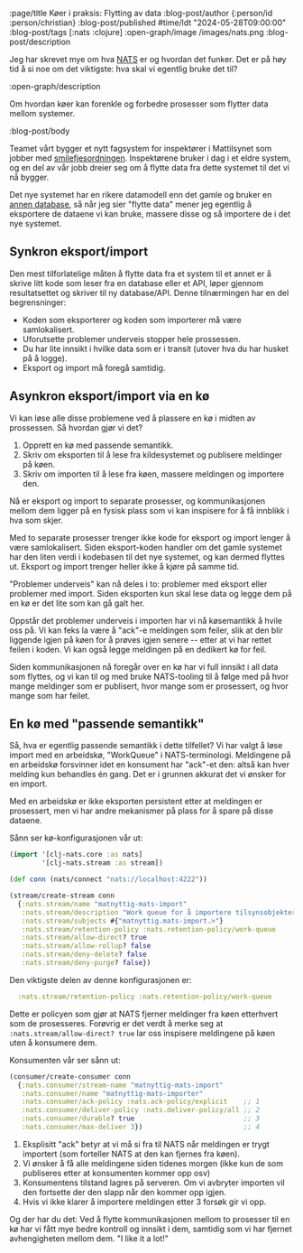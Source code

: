 :page/title Køer i praksis: Flytting av data
:blog-post/author {:person/id :person/christian}
:blog-post/published #time/ldt "2024-05-28T09:00:00"
:blog-post/tags [:nats :clojure]
:open-graph/image /images/nats.png
:blog-post/description

Jeg har skrevet mye om hva [NATS](/nats/) er og hvordan det funker. Det er på
høy tid å si noe om det viktigste: hva skal vi egentlig bruke det til?

:open-graph/description

Om hvordan køer kan forenkle og forbedre prosesser som flytter data mellom
systemer.

:blog-post/body

Teamet vårt bygger et nytt fagsystem for inspektører i Mattilsynet som jobber
med
[smilefjesordningen](https://www.mattilsynet.no/mat-og-drikke/forbrukere/smilefjesordningen).
Inspektørene bruker i dag i et eldre system, og en del av vår jobb dreier seg om
å flytte data fra dette systemet til det vi nå bygger.

Det nye systemet har en rikere datamodell enn det gamle og bruker en [annen
database](/smakebiter-av-datomic/), så når jeg sier "flytte data" mener jeg
egentlig å eksportere de dataene vi kan bruke, massere disse og så importere de
i det nye systemet.

## Synkron eksport/import

Den mest tilforlatelige måten å flytte data fra et system til et annet er å
skrive litt kode som leser fra en database eller et API, løper gjennom
resultatsettet og skriver til ny database/API. Denne tilnærmingen har en del
begrensninger:

- Koden som eksporterer og koden som importerer må være samlokalisert.
- Uforutsette problemer underveis stopper hele prossessen.
- Du har lite innsikt i hvilke data som er i transit (utover hva du har husket
  på å logge).
- Eksport og import må foregå samtidig.

## Asynkron eksport/import via en kø

Vi kan løse alle disse problemene ved å plassere en kø i midten av prossessen.
Så hvordan gjør vi det?

1. Opprett en kø med passende semantikk.
2. Skriv om eksporten til å lese fra kildesystemet og publisere meldinger på
   køen.
3. Skriv om importen til å lese fra køen, massere meldingen og importere den.

Nå er eksport og import to separate prosesser, og kommunikasjonen mellom dem
ligger på en fysisk plass som vi kan inspisere for å få innblikk i hva som
skjer.

Med to separate prosesser trenger ikke kode for eksport og import lenger å være
samlokalisert. Siden eksport-koden handler om det gamle systemet har den liten
verdi i kodebasen til det nye systemet, og kan dermed flyttes ut. Eksport og
import trenger heller ikke å kjøre på samme tid.

"Problemer underveis" kan nå deles i to: problemer med eksport eller problemer
med import. Siden eksporten kun skal lese data og legge dem på en kø er det
lite som kan gå galt her.

Oppstår det problemer underveis i importen har vi nå køsemantikk å hvile oss på.
Vi kan feks la være å "ack"-e meldingen som feiler, slik at den blir liggende
igjen på køen for å prøves igjen senere -- etter at vi har rettet feilen i
koden. Vi kan også legge meldingen på en dedikert kø for feil.

Siden kommunikasjonen nå foregår over en kø har vi full innsikt i all data som
flyttes, og vi kan til og med bruke NATS-tooling til å følge med på hvor mange
meldinger som er publisert, hvor mange som er prosessert, og hvor mange som har
feilet.

## En kø med "passende semantikk"

Så, hva er egentlig passende semantikk i dette tilfellet? Vi har valgt å løse
import med en arbeidskø, "WorkQueue" i NATS-terminologi. Meldingene på en
arbeidskø forsvinner idet en konsument har "ack"-et den: altså kan hver melding
kun behandles én gang. Det er i grunnen akkurat det vi ønsker for en import.

Med en arbeidskø er ikke eksporten persistent etter at meldingen er prosessert,
men vi har andre mekanismer på plass for å spare på disse dataene.

Sånn ser kø-konfigurasjonen vår ut:

```clj
(import '[clj-nats.core :as nats]
        '[clj-nats.stream :as stream])

(def conn (nats/connect "nats://localhost:4222"))

(stream/create-stream conn
  {:nats.stream/name "matnyttig-mats-import"
   :nats.stream/description "Work queue for å importere tilsynsobjekter fra MATS"
   :nats.stream/subjects #{"matnyttig.mats-import.>"}
   :nats.stream/retention-policy :nats.retention-policy/work-queue
   :nats.stream/allow-direct? true
   :nats.stream/allow-rollup? false
   :nats.stream/deny-delete? false
   :nats.stream/deny-purge? false})
```

Den viktigste delen av denne konfigurasjonen er:

```clj
  :nats.stream/retention-policy :nats.retention-policy/work-queue
```

Dette er policyen som gjør at NATS fjerner meldinger fra køen etterhvert som de
prosesseres. Forøvrig er det verdt å merke seg at `:nats.stream/allow-direct?
true` lar oss inspisere meldingene på køen uten å konsumere dem.

Konsumenten vår ser sånn ut:

```clj
(consumer/create-consumer conn
  {:nats.consumer/stream-name "matnyttig-mats-import"
   :nats.consumer/name "matnyttig-mats-importer"
   :nats.consumer/ack-policy :nats.ack-policy/explicit    ;; 1
   :nats.consumer/deliver-policy :nats.deliver-policy/all ;; 2
   :nats.consumer/durable? true                           ;; 3
   :nats.consumer/max-deliver 3})                         ;; 4
```

1. Eksplisitt "ack" betyr at vi må si fra til NATS når meldingen er trygt
   importert (som forteller NATS at den kan fjernes fra køen).
2. Vi ønsker å få alle meldingene siden tidenes morgen (ikke kun de som
   publiseres etter at konsumenten kommer opp osv)
3. Konsumentens tilstand lagres på serveren. Om vi avbryter importen vil den
   fortsette der den slapp når den kommer opp igjen.
4. Hvis vi ikke klarer å importere meldingen etter 3 forsøk gir vi opp.

Og der har du det: Ved å flytte kommunikasjonen mellom to prosesser til en kø
har vi fått mye bedre kontroll og innsikt i dem, samtidig som vi har fjernet
avhengigheten mellom dem. "I like it a lot!"
